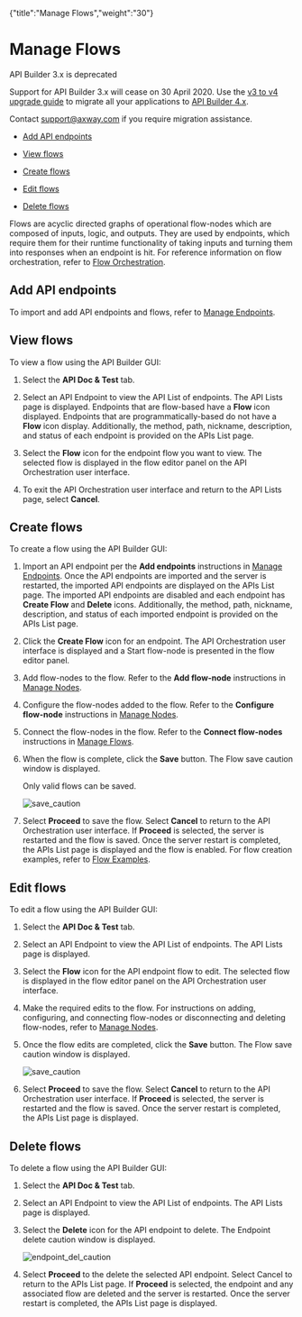 {"title":"Manage Flows","weight":"30"} 

# Manage Flows

API Builder 3.x is deprecated

Support for API Builder 3.x will cease on 30 April 2020. Use the [v3 to v4 upgrade guide](https://docs.axway.com/bundle/API_Builder_4x_allOS_en/page/api_builder_v3_to_v4_upgrade_guide.html) to migrate all your applications to [API Builder 4.x](https://docs.axway.com/bundle/API_Builder_4x_allOS_en/page/api_builder_getting_started_guide.html).

Contact [support@axway.com](mailto:support@axway.com) if you require migration assistance.

*   [Add API endpoints](#AddAPIendpoints)
    
*   [View flows](#Viewflows)
    
*   [Create flows](#Createflows)
    
*   [Edit flows](#Editflows)
    
*   [Delete flows](#Deleteflows)
    

Flows are acyclic directed graphs of operational flow-nodes which are composed of inputs, logic, and outputs. They are used by endpoints, which require them for their runtime functionality of taking inputs and turning them into responses when an endpoint is hit. For reference information on flow orchestration, refer to [Flow Orchestration](/docs/appc/Axway_API_Builder/API_Builder/API_Builder_Developer_Guide/API_Builder_Flows/Flow_Orchestration/).

## Add API endpoints

To import and add API endpoints and flows, refer to [Manage Endpoints](/docs/appc/Axway_API_Builder/API_Builder/API_Builder_Developer_Guide/API_Builder_Flows/Manage_Endpoints/).

## View flows

To view a flow using the API Builder GUI:

1.  Select the **API Doc & Test** tab.
    
2.  Select an API Endpoint to view the API List of endpoints. The API Lists page is displayed. Endpoints that are flow-based have a **Flow** icon displayed. Endpoints that are programmatically-based do not have a **Flow** icon display. Additionally, the method, path, nickname, description, and status of each endpoint is provided on the APIs List page.
    
3.  Select the **Flow** icon for the endpoint flow you want to view. The selected flow is displayed in the flow editor panel on the API Orchestration user interface.
    
4.  To exit the API Orchestration user interface and return to the API Lists page, select **Cancel**.
    

## Create flows

To create a flow using the API Builder GUI:

1.  Import an API endpoint per the **Add endpoints** instructions in [Manage Endpoints](/docs/appc/Axway_API_Builder/API_Builder/API_Builder_Developer_Guide/API_Builder_Flows/Manage_Endpoints/). Once the API endpoints are imported and the server is restarted, the imported API endpoints are displayed on the APIs List page. The imported API endpoints are disabled and each endpoint has **Create Flow** and **Delete** icons. Additionally, the method, path, nickname, description, and status of each imported endpoint is provided on the APIs List page.
    
2.  Click the **Create Flow** icon for an endpoint. The API Orchestration user interface is displayed and a Start flow-node is presented in the flow editor panel.
    
3.  Add flow-nodes to the flow. Refer to the **Add flow-node** instructions in [Manage Nodes](/docs/appc/Axway_API_Builder/API_Builder/API_Builder_Developer_Guide/API_Builder_Flows/Manage_Nodes/).
    
4.  Configure the flow-nodes added to the flow. Refer to the **Configure flow-node** instructions in [Manage Nodes](/docs/appc/Axway_API_Builder/API_Builder/API_Builder_Developer_Guide/API_Builder_Flows/Manage_Nodes/).
    
5.  Connect the flow-nodes in the flow. Refer to the **Connect flow-nodes** instructions in [Manage Flows](#undefined).
    
6.  When the flow is complete, click the **Save** button. The Flow save caution window is displayed.
    
    Only valid flows can be saved.
    
    ![save_caution](/Images/appc/download/attachments/51252040/save_caution.png)
    
7.  Select **Proceed** to save the flow. Select **Cancel** to return to the API Orchestration user interface. If **Proceed** is selected, the server is restarted and the flow is saved. Once the server restart is completed, the APIs List page is displayed and the flow is enabled. For flow creation examples, refer to [Flow Examples](/docs/appc/Axway_API_Builder/API_Builder/API_Builder_Developer_Guide/API_Builder_Flows/Manage_Flows/Flow_Examples/).
    

## Edit flows

To edit a flow using the API Builder GUI:

1.  Select the **API Doc & Test** tab.
    
2.  Select an API Endpoint to view the API List of endpoints. The API Lists page is displayed.
    
3.  Select the **Flow** icon for the API endpoint flow to edit. The selected flow is displayed in the flow editor panel on the API Orchestration user interface.
    
4.  Make the required edits to the flow. For instructions on adding, configuring, and connecting flow-nodes or disconnecting and deleting flow-nodes, refer to [Manage Nodes](/docs/appc/Axway_API_Builder/API_Builder/API_Builder_Developer_Guide/API_Builder_Flows/Manage_Nodes/).
    
5.  Once the flow edits are completed, click the **Save** button. The Flow save caution window is displayed.
    
    ![save_caution](/Images/appc/download/attachments/51252040/save_caution.png)
6.  Select **Proceed** to save the flow. Select **Cancel** to return to the API Orchestration user interface. If **Proceed** is selected, the server is restarted and the flow is saved. Once the server restart is completed, the APIs List page is displayed.
    

## Delete flows

To delete a flow using the API Builder GUI:

1.  Select the **API Doc & Test** tab.
    
2.  Select an API Endpoint to view the API List of endpoints. The API Lists page is displayed.
    
3.  Select the **Delete** icon for the API endpoint to delete. The Endpoint delete caution window is displayed.
    
    ![endpoint_del_caution](/Images/appc/download/attachments/51252040/endpoint_del_caution.png)
4.  Select **Proceed** to the delete the selected API endpoint. Select Cancel to return to the APIs List page. If **Proceed** is selected, the endpoint and any associated flow are deleted and the server is restarted. Once the server restart is completed, the APIs List page is displayed.